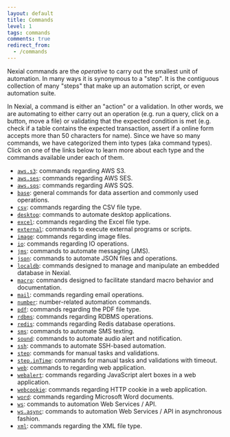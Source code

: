 ```yaml
---
layout: default
title: Commands
level: 1
tags: commands
comments: true
redirect_from:
  - /commands
---
```



Nexial commands are the _operative_ to carry out the smallest unit of automation. In many ways it is synonymous
to a "step". It is the contiguous collection of many "steps" that make up an automation script, or even automation 
suite.

In Nexial, a command is either an "action" or a validation. In other words, we are automating to either carry out an
operation (e.g. run a query, click on a button, move a file) or validating that the expected condition is met (e.g.
check if a table contains the expected transaction, assert if a online form accepts more than 50 characters for name).
Since we have so many commands, we have categorized them into types (aka command types). Click on one of the links 
below to learn more about each type and the commands available under each of them.

- [`aws.s3`](aws.s3): commands regarding AWS S3.
- [`aws.ses`](aws.ses): commands regarding AWS SES.
- [`aws.sqs`](aws.sqs): commands regarding AWS SQS.
- [`base`](base): general commands for data assertion and commonly used operations.
- [`csv`](csv): commands regarding the CSV file type.
- [`desktop`](desktop): commands to automate desktop applications.
- [`excel`](excel): commands regarding the Excel file type.
- [`external`](external): commands to execute external programs or scripts.
- [`image`](image): commands regarding image files.
- [`io`](io): commands regarding IO operations.
- [`jms`](jms): commands to automate messaging (JMS).
- [`json`](json): commands to automate JSON files and operations.
- [`localdb`](localdb): commands designed to manage and manipulate an embedded database in Nexial.
- [`macro`](macro): commands designed to facilitate standard macro behavior and documentation.
- [`mail`](mail): commands regarding email operations.
- [`number`](number): number-related automation commands.
- [`pdf`](pdf): commands regarding the PDF file type.
- [`rdbms`](rdbms): commands regarding RDBMS operations.
- [`redis`](redis): commands regarding Redis database operations.
- [`sms`](sms): commands to automate SMS texting.
- [`sound`](sound): commands to automate audio alert and notification.
- [`ssh`](ssh): commands to automate SSH-based automation.
- [`step`](step): commands for manual tasks and validations.
- [`step.inTime`](step.inTime): commands for manual tasks and validations with timeout.
- [`web`](web): commands to regarding web application.
- [`webalert`](webalert): commands regarding JavaScript alert boxes in a web application.
- [`webcookie`](webcookie): commands regarding HTTP cookie in a web application.
- [`word`](word): commands regarding Microsoft Word documents.
- [`ws`](ws): commands to automation Web Services / API.
- [`ws.async`](ws.async): commands to automation Web Services / API in asynchronous fashion.
- [`xml`](xml): commands regarding the XML file type.
